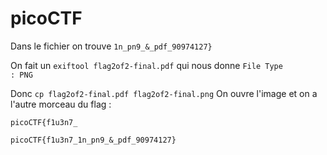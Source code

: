 # picoCTF

Dans le fichier on trouve `1n_pn9_&_pdf_90974127}`

On fait un ` exiftool flag2of2-final.pdf ` qui nous donne `File Type                       : PNG`

Donc `cp flag2of2-final.pdf flag2of2-final.png`
On ouvre l'image et on a l'autre morceau du flag :

``picoCTF{f1u3n7_``

`picoCTF{f1u3n7_1n_pn9_&_pdf_90974127}`